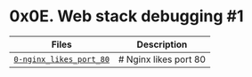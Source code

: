 # 0x0E. Web stack debugging #1

| Files | Description |
| ----- | ---------- |
| [`0-nginx_likes_port_80`](0-nginx_likes_port_80) | # Nginx likes port 80 |
